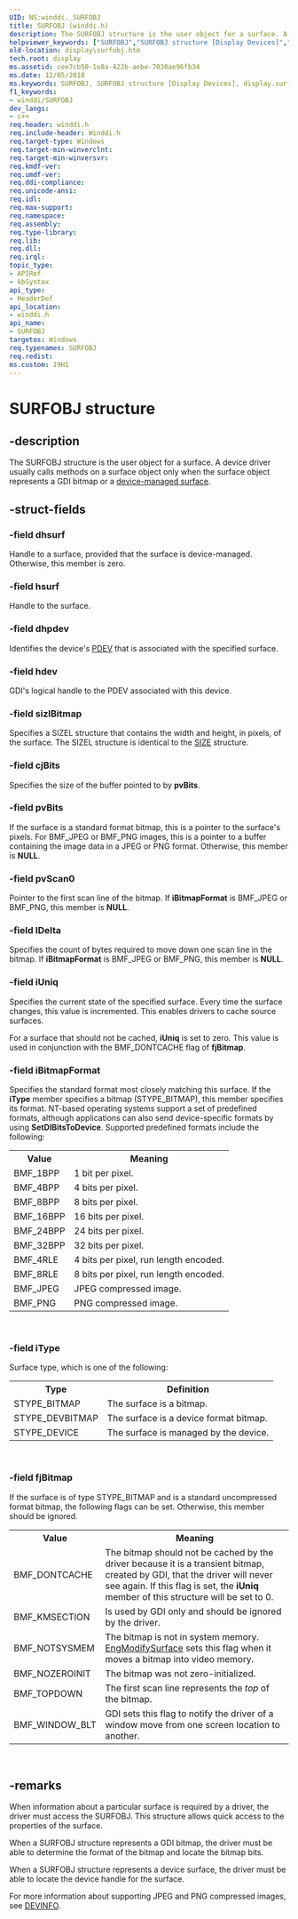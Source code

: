 ```yaml
---
UID: NS:winddi._SURFOBJ
title: SURFOBJ (winddi.h)
description: The SURFOBJ structure is the user object for a surface. A device driver usually calls methods on a surface object only when the surface object represents a GDI bitmap or a device-managed surface.helpviewer_keywords: ["SURFOBJ","SURFOBJ structure [Display Devices]","display.surfobj","grstrcts_ef22095d-660f-4276-9a10-1ce7451327fc.xml","winddi/SURFOBJ"]
old-location: display\surfobj.htm
tech.root: display
ms.assetid: cee7cb50-1e8a-422b-aebe-7030ae96fb34
ms.date: 12/05/2018
ms.keywords: SURFOBJ, SURFOBJ structure [Display Devices], display.surfobj, grstrcts_ef22095d-660f-4276-9a10-1ce7451327fc.xml, winddi/SURFOBJ
f1_keywords:
- winddi/SURFOBJ
dev_langs:
- c++
req.header: winddi.h
req.include-header: Winddi.h
req.target-type: Windows
req.target-min-winverclnt: 
req.target-min-winversvr: 
req.kmdf-ver: 
req.umdf-ver: 
req.ddi-compliance: 
req.unicode-ansi: 
req.idl: 
req.max-support: 
req.namespace: 
req.assembly: 
req.type-library: 
req.lib: 
req.dll: 
req.irql: 
topic_type:
- APIRef
- kbSyntax
api_type:
- HeaderDef
api_location:
- winddi.h
api_name:
- SURFOBJ
targetos: Windows
req.typenames: SURFOBJ
req.redist: 
ms.custom: 19H1
---
```


# SURFOBJ structure


## -description


The SURFOBJ structure is the user object for a surface. A device driver usually calls methods on a surface object only when the surface object represents a GDI bitmap or a <a href="https://docs.microsoft.com/windows-hardware/drivers/">device-managed surface</a>.


## -struct-fields




### -field dhsurf

Handle to a surface, provided that the surface is device-managed. Otherwise, this member is zero.


### -field hsurf

Handle to the surface.


### -field dhpdev

Identifies the device's <a href="https://docs.microsoft.com/windows-hardware/drivers/">PDEV</a> that is associated with the specified surface.


### -field hdev

GDI's logical handle to the PDEV associated with this device.


### -field sizlBitmap

Specifies a SIZEL structure that contains the width and height, in pixels, of the surface. The SIZEL structure is identical to the <a href="https://docs.microsoft.com/windows/desktop/api/windef/ns-windef-size">SIZE</a> structure.


### -field cjBits

Specifies the size of the buffer pointed to by <b>pvBits</b>.


### -field pvBits

If the surface is a standard format bitmap, this is a pointer to the surface's pixels. For BMF_JPEG or BMF_PNG images, this is a pointer to a buffer containing the image data in a JPEG or PNG format. Otherwise, this member is <b>NULL</b>.


### -field pvScan0

Pointer to the first scan line of the bitmap. If <b>iBitmapFormat</b> is BMF_JPEG or BMF_PNG, this member is <b>NULL</b>.


### -field lDelta

Specifies the count of bytes required to move down one scan line in the bitmap. If <b>iBitmapFormat</b> is BMF_JPEG or BMF_PNG, this member is <b>NULL</b>.


### -field iUniq

Specifies the current state of the specified surface. Every time the surface changes, this value is incremented. This enables drivers to cache source surfaces.

For a surface that should not be cached, <b>iUniq</b> is set to zero. This value is used in conjunction with the BMF_DONTCACHE flag of <b>fjBitmap</b>.


### -field iBitmapFormat

Specifies the standard format most closely matching this surface. If the <b>iType</b> member specifies a bitmap (STYPE_BITMAP), this member specifies its format. NT-based operating systems support a set of predefined formats, although applications can also send device-specific formats by using <b>SetDIBitsToDevice</b>. Supported predefined formats include the following:

<table>
<tr>
<th>Value</th>
<th>Meaning</th>
</tr>
<tr>
<td>
BMF_1BPP

</td>
<td>
1 bit per pixel.

</td>
</tr>
<tr>
<td>
BMF_4BPP

</td>
<td>
4 bits per pixel.

</td>
</tr>
<tr>
<td>
BMF_8BPP

</td>
<td>
8 bits per pixel.

</td>
</tr>
<tr>
<td>
BMF_16BPP

</td>
<td>
16 bits per pixel.

</td>
</tr>
<tr>
<td>
BMF_24BPP

</td>
<td>
24 bits per pixel.

</td>
</tr>
<tr>
<td>
BMF_32BPP

</td>
<td>
32 bits per pixel.

</td>
</tr>
<tr>
<td>
BMF_4RLE

</td>
<td>
4 bits per pixel, run length encoded.

</td>
</tr>
<tr>
<td>
BMF_8RLE

</td>
<td>
8 bits per pixel, run length encoded.

</td>
</tr>
<tr>
<td>
BMF_JPEG

</td>
<td>
JPEG compressed image.

</td>
</tr>
<tr>
<td>
BMF_PNG

</td>
<td>
PNG compressed image.

</td>
</tr>
</table>
 


### -field iType

Surface type, which is one of the following:

<table>
<tr>
<th>Type</th>
<th>Definition</th>
</tr>
<tr>
<td>
STYPE_BITMAP

</td>
<td>
The surface is a bitmap.

</td>
</tr>
<tr>
<td>
STYPE_DEVBITMAP

</td>
<td>
The surface is a device format bitmap.

</td>
</tr>
<tr>
<td>
STYPE_DEVICE

</td>
<td>
The surface is managed by the device.

</td>
</tr>
</table>
 


### -field fjBitmap

If the surface is of type STYPE_BITMAP and is a standard uncompressed format bitmap, the following flags can be set. Otherwise, this member should be ignored.

<table>
<tr>
<th>Value</th>
<th>Meaning</th>
</tr>
<tr>
<td>
BMF_DONTCACHE

</td>
<td>
The bitmap should not be cached by the driver because it is a transient bitmap, created by GDI, that the driver will never see again. If this flag is set, the <b>iUniq</b> member of this structure will be set to 0.

</td>
</tr>
<tr>
<td>
BMF_KMSECTION

</td>
<td>
Is used by GDI only and should be ignored by the driver. 

</td>
</tr>
<tr>
<td>
BMF_NOTSYSMEM

</td>
<td>
The bitmap is not in system memory. <a href="https://docs.microsoft.com/windows/desktop/api/winddi/nf-winddi-engmodifysurface">EngModifySurface</a> sets this flag when it moves a bitmap into video memory.

</td>
</tr>
<tr>
<td>
BMF_NOZEROINIT

</td>
<td>
The bitmap was not zero-initialized.

</td>
</tr>
<tr>
<td>
BMF_TOPDOWN

</td>
<td>
The first scan line represents the <i>top</i> of the bitmap.

</td>
</tr>
<tr>
<td>
BMF_WINDOW_BLT

</td>
<td>
GDI sets this flag to notify the driver of a window move from one screen location to another.  

</td>
</tr>
</table>
 


## -remarks



When information about a particular surface is required by a driver, the driver must access the SURFOBJ. This structure allows quick access to the properties of the surface.

When a SURFOBJ structure represents a GDI bitmap, the driver must be able to determine the format of the bitmap and locate the bitmap bits.

When a SURFOBJ structure represents a device surface, the driver must be able to locate the device handle for the surface.

For more information about supporting JPEG and PNG compressed images, see <a href="https://docs.microsoft.com/windows/desktop/api/winddi/ns-winddi-devinfo">DEVINFO</a>.




